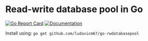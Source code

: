 Read-write database pool in Go
==============================

[![Go Report Card](https://goreportcard.com/badge/github.com/ludovicm67/go-rwdatabasepool)](https://goreportcard.com/report/github.com/ludovicm67/go-rwdatabasepool)
[![Documentation](https://godoc.org/github.com/ludovicm67/go-rwdatabasepool?status.svg)](http://godoc.org/github.com/ludovicm67/go-rwdatabasepool)

Install using: `go get github.com/ludovicm67/go-rwdatabasepool`
